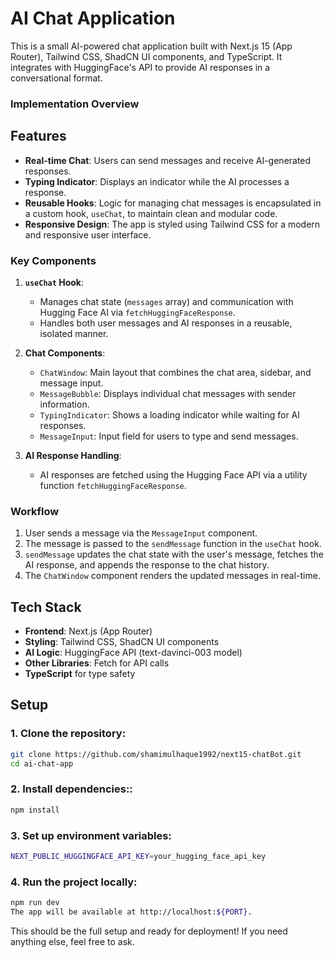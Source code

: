 # AI Chat Application

This is a small AI-powered chat application built with Next.js 15 (App Router), Tailwind CSS, ShadCN UI components, and TypeScript. It integrates with HuggingFace's API to provide AI responses in a conversational format.

### Implementation Overview


## Features

- **Real-time Chat**: Users can send messages and receive AI-generated responses.
- **Typing Indicator**: Displays an indicator while the AI processes a response.
- **Reusable Hooks**: Logic for managing chat messages is encapsulated in a custom hook, `useChat`, to maintain clean and modular code.
- **Responsive Design**: The app is styled using Tailwind CSS for a modern and responsive user interface.

### Key Components
1. **`useChat` Hook**: 
   - Manages chat state (`messages` array) and communication with Hugging Face AI via `fetchHuggingFaceResponse`.
   - Handles both user messages and AI responses in a reusable, isolated manner.

2. **Chat Components**:
   - `ChatWindow`: Main layout that combines the chat area, sidebar, and message input.
   - `MessageBubble`: Displays individual chat messages with sender information.
   - `TypingIndicator`: Shows a loading indicator while waiting for AI responses.
   - `MessageInput`: Input field for users to type and send messages.

3. **AI Response Handling**:
   - AI responses are fetched using the Hugging Face API via a utility function `fetchHuggingFaceResponse`.

### Workflow
1. User sends a message via the `MessageInput` component.
2. The message is passed to the `sendMessage` function in the `useChat` hook.
3. `sendMessage` updates the chat state with the user's message, fetches the AI response, and appends the response to the chat history.
4. The `ChatWindow` component renders the updated messages in real-time.

## Tech Stack

- **Frontend**: Next.js (App Router)
- **Styling**: Tailwind CSS, ShadCN UI components
- **AI Logic**: HuggingFace API (text-davinci-003 model)
- **Other Libraries**: Fetch for API calls
- **TypeScript** for type safety

## Setup

### 1. Clone the repository:
```bash
git clone https://github.com/shamimulhaque1992/next15-chatBot.git
cd ai-chat-app
```
### 2. Install dependencies::
```bash
npm install
```
### 3. Set up environment variables:
```bash
NEXT_PUBLIC_HUGGINGFACE_API_KEY=your_hugging_face_api_key
```
### 4. Run the project locally:
```bash
npm run dev
The app will be available at http://localhost:${PORT}.
```
   
This should be the full setup and ready for deployment! If you need anything else, feel free to ask.


